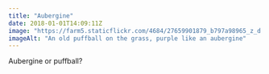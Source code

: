 ```yaml
---
title: "Aubergine"
date: 2018-01-01T14:09:11Z
image: "https://farm5.staticflickr.com/4684/27659901879_b797a98965_z_d.jpg"
imageAlt: "An old puffball on the grass, purple like an aubergine"
---
```


Aubergine or puffball?
